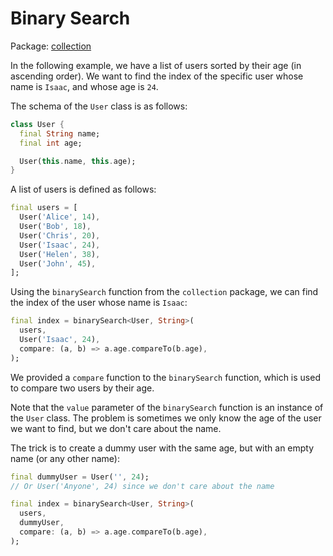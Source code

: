 # Binary Search

Package: [collection](https://pub.dev/packages/collection)

In the following example, we have a list of users sorted by their age (in ascending order). 
We want to find the index of the specific user whose name is `Isaac`, and whose age is `24`.

The schema of the `User` class is as follows:

```dart
class User {
  final String name;
  final int age;

  User(this.name, this.age);
}
```

A list of users is defined as follows:

```dart
final users = [
  User('Alice', 14),
  User('Bob', 18),
  User('Chris', 20),
  User('Isaac', 24),
  User('Helen', 38),
  User('John', 45),
];
```

Using the `binarySearch` function from the `collection` package, we can find the index of the user whose name is `Isaac`:

```dart
final index = binarySearch<User, String>(
  users,
  User('Isaac', 24),
  compare: (a, b) => a.age.compareTo(b.age),
);
```

We provided a `compare` function to the `binarySearch` function, which is used to compare two users by their age.

Note that the `value` parameter of the `binarySearch` function is an instance of the `User` class.
The problem is sometimes we only know the age of the user we want to find, but we don't care about the name.

The trick is to create a dummy user with the same age, but with an empty name (or any other name):

```dart
final dummyUser = User('', 24);
// Or User('Anyone', 24) since we don't care about the name

final index = binarySearch<User, String>(
  users,
  dummyUser,
  compare: (a, b) => a.age.compareTo(b.age),
);
```
